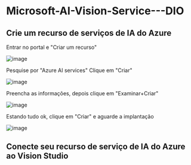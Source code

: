 # Microsoft-AI-Vision-Service---DIO


## Crie um recurso de serviços de IA do Azure

Entrar no portal e "Criar um recurso"

![image](https://github.com/pedroheinrich/Microsoft-AI-Vision-Service---DIO/assets/97209403/d41a6576-00b8-4032-9ec7-7a9bdd8b6fc5)

Pesquise por "Azure AI services"
Clique em "Criar"

![image](https://github.com/pedroheinrich/Microsoft-AI-Vision-Service---DIO/assets/97209403/39f72745-e910-440d-a1cb-acfe1837611b)

Preencha as informações, depois clique em "Examinar+Criar"

![image](https://github.com/pedroheinrich/Microsoft-AI-Vision-Service---DIO/assets/97209403/589f0215-4d52-4318-bfa2-eb2b80f106bd)

Estando tudo ok, clique em "Criar" e aguarde a implantação

![image](https://github.com/pedroheinrich/Microsoft-AI-Vision-Service---DIO/assets/97209403/cf0fc4da-936b-455c-89ab-89b113c695a5)

## Conecte seu recurso de serviço de IA do Azure ao Vision Studio


